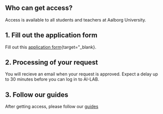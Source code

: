 ## Who can get access?
Access is available to all students and teachers at Aalborg University. 

## 1. Fill out the application form
Fill out this [application form](https://forms.office.com/Pages/ResponsePage.aspx?id=Sbrb9QbOb0msPgzxQ2HZNEdKMbCNz_9Lom8_yaZURCNUNjcwRzFLWkYyUDVPTjFLUDRTT0JZUzZCOCQlQCN0PWcu){target="_blank}.

## 2. Processing of your request
You will recieve an email when your request is approved. Expect a delay up to 30 minutes before you can log in to AI-LAB.

## 3. Follow our guides
After getting access, please follow our [guides](/ai-lab/guides/) 
